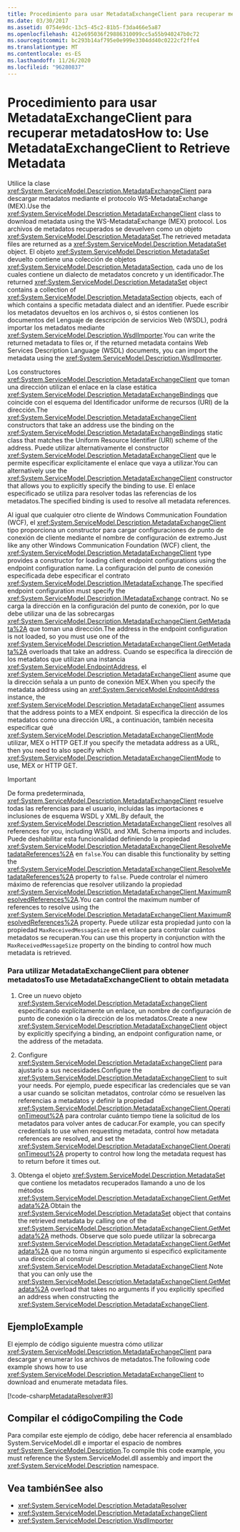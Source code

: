 ```yaml
---
title: Procedimiento para usar MetadataExchangeClient para recuperar metadatos
ms.date: 03/30/2017
ms.assetid: 0754e9dc-13c5-45c2-81b5-f3da466e5a87
ms.openlocfilehash: 412e695036f29886310099cc5a55b940247b0c72
ms.sourcegitcommit: bc293b14af795e0e999e3304dd40c0222cf2ffe4
ms.translationtype: MT
ms.contentlocale: es-ES
ms.lasthandoff: 11/26/2020
ms.locfileid: "96280837"
---
```

# <a name="how-to-use-metadataexchangeclient-to-retrieve-metadata"></a><span data-ttu-id="2076d-102">Procedimiento para usar MetadataExchangeClient para recuperar metadatos</span><span class="sxs-lookup"><span data-stu-id="2076d-102">How to: Use MetadataExchangeClient to Retrieve Metadata</span></span>

<span data-ttu-id="2076d-103">Utilice la clase <xref:System.ServiceModel.Description.MetadataExchangeClient> para descargar metadatos mediante el protocolo WS-MetadataExchange (MEX).</span><span class="sxs-lookup"><span data-stu-id="2076d-103">Use the <xref:System.ServiceModel.Description.MetadataExchangeClient> class to download metadata using the WS-MetadataExchange (MEX) protocol.</span></span> <span data-ttu-id="2076d-104">Los archivos de metadatos recuperados se devuelven como un objeto <xref:System.ServiceModel.Description.MetadataSet>.</span><span class="sxs-lookup"><span data-stu-id="2076d-104">The retrieved metadata files are returned as a <xref:System.ServiceModel.Description.MetadataSet> object.</span></span> <span data-ttu-id="2076d-105">El objeto <xref:System.ServiceModel.Description.MetadataSet> devuelto contiene una colección de objetos <xref:System.ServiceModel.Description.MetadataSection>, cada uno de los cuales contiene un dialecto de metadatos concreto y un identificador.</span><span class="sxs-lookup"><span data-stu-id="2076d-105">The returned <xref:System.ServiceModel.Description.MetadataSet> object contains a collection of <xref:System.ServiceModel.Description.MetadataSection> objects, each of which contains a specific metadata dialect and an identifier.</span></span> <span data-ttu-id="2076d-106">Puede escribir los metadatos devueltos en los archivos o, si éstos contienen los documentos del Lenguaje de descripción de servicios Web (WSDL), podrá importar los metadatos mediante <xref:System.ServiceModel.Description.WsdlImporter>.</span><span class="sxs-lookup"><span data-stu-id="2076d-106">You can write the returned metadata to files or, if the returned metadata contains Web Services Description Language (WSDL) documents, you can import the metadata using the <xref:System.ServiceModel.Description.WsdlImporter>.</span></span>  
  
 <span data-ttu-id="2076d-107">Los constructores <xref:System.ServiceModel.Description.MetadataExchangeClient> que toman una dirección utilizan el enlace en la clase estática <xref:System.ServiceModel.Description.MetadataExchangeBindings> que coincide con el esquema del Identificador uniforme de recursos (URI) de la dirección.</span><span class="sxs-lookup"><span data-stu-id="2076d-107">The <xref:System.ServiceModel.Description.MetadataExchangeClient> constructors that take an address use the binding on the <xref:System.ServiceModel.Description.MetadataExchangeBindings> static class that matches the Uniform Resource Identifier (URI) scheme of the address.</span></span> <span data-ttu-id="2076d-108">Puede utilizar alternativamente el constructor <xref:System.ServiceModel.Description.MetadataExchangeClient> que le permite especificar explícitamente el enlace que vaya a utilizar.</span><span class="sxs-lookup"><span data-stu-id="2076d-108">You can alternatively use the <xref:System.ServiceModel.Description.MetadataExchangeClient> constructor that allows you to explicitly specify the binding to use.</span></span> <span data-ttu-id="2076d-109">El enlace especificado se utiliza para resolver todas las referencias de los metadatos.</span><span class="sxs-lookup"><span data-stu-id="2076d-109">The specified binding is used to resolve all metadata references.</span></span>  
  
 <span data-ttu-id="2076d-110">Al igual que cualquier otro cliente de Windows Communication Foundation (WCF), el <xref:System.ServiceModel.Description.MetadataExchangeClient> tipo proporciona un constructor para cargar configuraciones de punto de conexión de cliente mediante el nombre de configuración de extremo.</span><span class="sxs-lookup"><span data-stu-id="2076d-110">Just like any other Windows Communication Foundation (WCF) client, the <xref:System.ServiceModel.Description.MetadataExchangeClient> type provides a constructor for loading client endpoint configurations using the endpoint configuration name.</span></span> <span data-ttu-id="2076d-111">La configuración del punto de conexión especificada debe especificar el contrato <xref:System.ServiceModel.Description.IMetadataExchange>.</span><span class="sxs-lookup"><span data-stu-id="2076d-111">The specified endpoint configuration must specify the <xref:System.ServiceModel.Description.IMetadataExchange> contract.</span></span> <span data-ttu-id="2076d-112">No se carga la dirección en la configuración del punto de conexión, por lo que debe utilizar una de las sobrecargas <xref:System.ServiceModel.Description.MetadataExchangeClient.GetMetadata%2A> que toman una dirección.</span><span class="sxs-lookup"><span data-stu-id="2076d-112">The address in the endpoint configuration is not loaded, so you must use one of the <xref:System.ServiceModel.Description.MetadataExchangeClient.GetMetadata%2A> overloads that take an address.</span></span> <span data-ttu-id="2076d-113">Cuando se especifica la dirección de los metadatos que utilizan una instancia <xref:System.ServiceModel.EndpointAddress>, el <xref:System.ServiceModel.Description.MetadataExchangeClient> asume que la dirección señala a un punto de conexión MEX.</span><span class="sxs-lookup"><span data-stu-id="2076d-113">When you specify the metadata address using an <xref:System.ServiceModel.EndpointAddress> instance, the <xref:System.ServiceModel.Description.MetadataExchangeClient> assumes that the address points to a MEX endpoint.</span></span> <span data-ttu-id="2076d-114">Si especifica la dirección de los metadatos como una dirección URL, a continuación, también necesita especificar qué <xref:System.ServiceModel.Description.MetadataExchangeClientMode> utilizar, MEX o HTTP GET.</span><span class="sxs-lookup"><span data-stu-id="2076d-114">If you specify the metadata address as a URL, then you need to also specify which <xref:System.ServiceModel.Description.MetadataExchangeClientMode> to use, MEX or HTTP GET.</span></span>  
  
> [!IMPORTANT]
> <span data-ttu-id="2076d-115">De forma predeterminada, <xref:System.ServiceModel.Description.MetadataExchangeClient> resuelve todas las referencias para el usuario, incluidas las importaciones e inclusiones de esquema WSDL y XML.</span><span class="sxs-lookup"><span data-stu-id="2076d-115">By default, the <xref:System.ServiceModel.Description.MetadataExchangeClient> resolves all references for you, including WSDL and XML Schema imports and includes.</span></span> <span data-ttu-id="2076d-116">Puede deshabilitar esta funcionalidad definiendo la propiedad <xref:System.ServiceModel.Description.MetadataExchangeClient.ResolveMetadataReferences%2A> en `false`.</span><span class="sxs-lookup"><span data-stu-id="2076d-116">You can disable this functionality by setting the <xref:System.ServiceModel.Description.MetadataExchangeClient.ResolveMetadataReferences%2A> property to `false`.</span></span> <span data-ttu-id="2076d-117">Puede controlar el número máximo de referencias que resolver utilizando la propiedad <xref:System.ServiceModel.Description.MetadataExchangeClient.MaximumResolvedReferences%2A>.</span><span class="sxs-lookup"><span data-stu-id="2076d-117">You can control the maximum number of references to resolve using the <xref:System.ServiceModel.Description.MetadataExchangeClient.MaximumResolvedReferences%2A> property.</span></span> <span data-ttu-id="2076d-118">Puede utilizar esta propiedad junto con la propiedad `MaxReceivedMessageSize` en el enlace para controlar cuántos metadatos se recuperan.</span><span class="sxs-lookup"><span data-stu-id="2076d-118">You can use this property in conjunction with the `MaxReceivedMessageSize` property on the binding to control how much metadata is retrieved.</span></span>  
  
### <a name="to-use-metadataexchangeclient-to-obtain-metadata"></a><span data-ttu-id="2076d-119">Para utilizar MetadataExchangeClient para obtener metadatos</span><span class="sxs-lookup"><span data-stu-id="2076d-119">To use MetadataExchangeClient to obtain metadata</span></span>  
  
1. <span data-ttu-id="2076d-120">Cree un nuevo objeto <xref:System.ServiceModel.Description.MetadataExchangeClient> especificando explícitamente un enlace, un nombre de configuración de punto de conexión o la dirección de los metadatos.</span><span class="sxs-lookup"><span data-stu-id="2076d-120">Create a new <xref:System.ServiceModel.Description.MetadataExchangeClient> object by explicitly specifying a binding, an endpoint configuration name, or the address of the metadata.</span></span>  
  
2. <span data-ttu-id="2076d-121">Configure <xref:System.ServiceModel.Description.MetadataExchangeClient> para ajustarlo a sus necesidades.</span><span class="sxs-lookup"><span data-stu-id="2076d-121">Configure the <xref:System.ServiceModel.Description.MetadataExchangeClient> to suit your needs.</span></span> <span data-ttu-id="2076d-122">Por ejemplo, puede especificar las credenciales que se van a usar cuando se solicitan metadatos, controlar cómo se resuelven las referencias a metadatos y definir la propiedad <xref:System.ServiceModel.Description.MetadataExchangeClient.OperationTimeout%2A> para controlar cuánto tiempo tiene la solicitud de los metadatos para volver antes de caducar.</span><span class="sxs-lookup"><span data-stu-id="2076d-122">For example, you can specify credentials to use when requesting metadata, control how metadata references are resolved, and set the <xref:System.ServiceModel.Description.MetadataExchangeClient.OperationTimeout%2A> property to control how long the metadata request has to return before it times out.</span></span>  
  
3. <span data-ttu-id="2076d-123">Obtenga el objeto <xref:System.ServiceModel.Description.MetadataSet> que contiene los metadatos recuperados llamando a uno de los métodos <xref:System.ServiceModel.Description.MetadataExchangeClient.GetMetadata%2A>.</span><span class="sxs-lookup"><span data-stu-id="2076d-123">Obtain the <xref:System.ServiceModel.Description.MetadataSet> object that contains the retrieved metadata by calling one of the <xref:System.ServiceModel.Description.MetadataExchangeClient.GetMetadata%2A> methods.</span></span> <span data-ttu-id="2076d-124">Observe que solo puede utilizar la sobrecarga <xref:System.ServiceModel.Description.MetadataExchangeClient.GetMetadata%2A> que no toma ningún argumento si especificó explícitamente una dirección al construir <xref:System.ServiceModel.Description.MetadataExchangeClient>.</span><span class="sxs-lookup"><span data-stu-id="2076d-124">Note that you can only use the <xref:System.ServiceModel.Description.MetadataExchangeClient.GetMetadata%2A> overload that takes no arguments if you explicitly specified an address when constructing the <xref:System.ServiceModel.Description.MetadataExchangeClient>.</span></span>  
  
## <a name="example"></a><span data-ttu-id="2076d-125">Ejemplo</span><span class="sxs-lookup"><span data-stu-id="2076d-125">Example</span></span>  

 <span data-ttu-id="2076d-126">El ejemplo de código siguiente muestra cómo utilizar <xref:System.ServiceModel.Description.MetadataExchangeClient> para descargar y enumerar los archivos de metadatos.</span><span class="sxs-lookup"><span data-stu-id="2076d-126">The following code example shows how to use <xref:System.ServiceModel.Description.MetadataExchangeClient> to download and enumerate metadata files.</span></span>  

 [!code-csharp[MetadataResolver#3](../../../../samples/snippets/csharp/VS_Snippets_CFX/metadataresolver/cs/client.cs#3)]  

## <a name="compiling-the-code"></a><span data-ttu-id="2076d-127">Compilar el código</span><span class="sxs-lookup"><span data-stu-id="2076d-127">Compiling the Code</span></span>  

 <span data-ttu-id="2076d-128">Para compilar este ejemplo de código, debe hacer referencia al ensamblado System.ServiceModel.dll e importar el espacio de nombres <xref:System.ServiceModel.Description>.</span><span class="sxs-lookup"><span data-stu-id="2076d-128">To compile this code example, you must reference the System.ServiceModel.dll assembly and import the <xref:System.ServiceModel.Description> namespace.</span></span>  
  
## <a name="see-also"></a><span data-ttu-id="2076d-129">Vea también</span><span class="sxs-lookup"><span data-stu-id="2076d-129">See also</span></span>

- <xref:System.ServiceModel.Description.MetadataResolver>
- <xref:System.ServiceModel.Description.MetadataExchangeClient>
- <xref:System.ServiceModel.Description.WsdlImporter>
